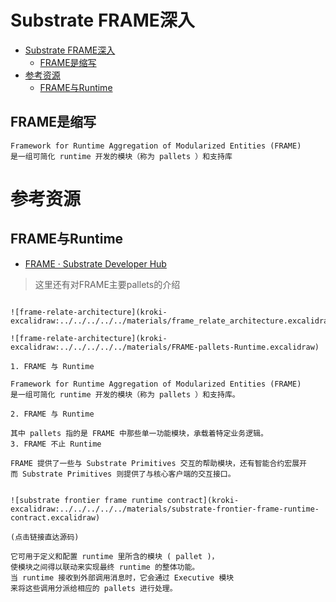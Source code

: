# Substrate FRAME深入

<!--ts-->
* [Substrate FRAME深入](#substrate-frame深入)
   * [FRAME是缩写](#frame是缩写)
* [参考资源](#参考资源)
   * [FRAME与Runtime](#frame与runtime)

<!-- Created by https://github.com/ekalinin/github-markdown-toc -->
<!-- Added by: runner, at: Fri Aug 12 16:18:44 UTC 2022 -->

<!--te-->

## FRAME是缩写

```admonish hot title='frame还是FRAME'
Framework for Runtime Aggregation of Modularized Entities (FRAME) 
是一组可简化 runtime 开发的模块（称为 pallets ）和支持库
```

# 参考资源

## FRAME与Runtime

- [FRAME · Substrate Developer Hub](https://core.tetcoin.org/docs/zh-CN/knowledgebase/runtime/frame)

> 这里还有对FRAME主要pallets的介绍

```admonish tip title='厘清FRAME、RUNTIME和pallet的关系'

![frame-relate-architecture](kroki-excalidraw:../../../../../materials/frame_relate_architecture.excalidraw)

![frame-relate-architecture](kroki-excalidraw:../../../../../materials/FRAME-pallets-Runtime.excalidraw)

1. FRAME 与 Runtime

Framework for Runtime Aggregation of Modularized Entities (FRAME)
是一组可简化 runtime 开发的模块（称为 pallets ）和支持库。 

2. FRAME 与 Runtime

其中 pallets 指的是 FRAME 中那些单一功能模块，承载着特定业务逻辑。
3. FRAME 不止 Runtime

FRAME 提供了一些与 Substrate Primitives 交互的帮助模块，还有智能合约宏展开
而 Substrate Primitives 则提供了与核心客户端的交互接口。


![substrate frontier frame runtime contract](kroki-excalidraw:../../../../../materials/substrate-frontier-frame-runtime-contract.excalidraw)

(点击链接直达源码)
```

```admonish info title='Runtime 把所有 pallets 组件整合起来。 '
它可用于定义和配置 runtime 里所含的模块 ( pallet )，
使模块之间得以联动来实现最终 runtime 的整体功能。 
当 runtime 接收到外部调用消息时，它会通过 Executive 模块
来将这些调用分派给相应的 pallets 进行处理。
```
